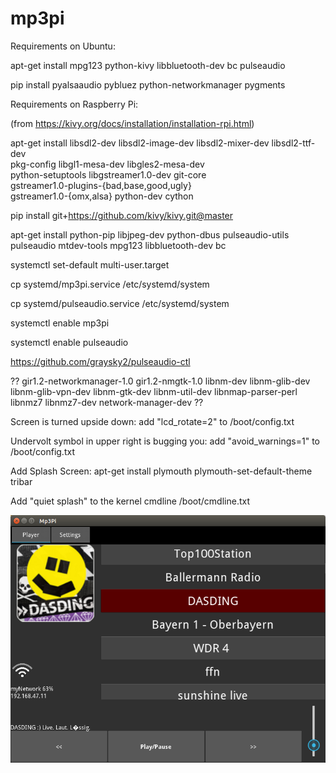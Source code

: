 # mp3pi

Requirements on Ubuntu:

apt-get install mpg123 python-kivy libbluetooth-dev bc pulseaudio

pip install pyalsaaudio pybluez python-networkmanager pygments

Requirements on Raspberry Pi:

(from https://kivy.org/docs/installation/installation-rpi.html)

apt-get install libsdl2-dev libsdl2-image-dev libsdl2-mixer-dev libsdl2-ttf-dev \
   pkg-config libgl1-mesa-dev libgles2-mesa-dev \
   python-setuptools libgstreamer1.0-dev git-core \
   gstreamer1.0-plugins-{bad,base,good,ugly} \
   gstreamer1.0-{omx,alsa} python-dev cython

pip install git+https://github.com/kivy/kivy.git@master

apt-get install python-pip libjpeg-dev python-dbus pulseaudio-utils pulseaudio mtdev-tools mpg123 libbluetooth-dev bc


systemctl set-default multi-user.target

cp systemd/mp3pi.service /etc/systemd/system

cp systemd/pulseaudio.service /etc/systemd/system

systemctl enable mp3pi

systemctl enable pulseaudio

https://github.com/graysky2/pulseaudio-ctl

?? gir1.2-networkmanager-1.0 gir1.2-nmgtk-1.0 libnm-dev libnm-glib-dev libnm-glib-vpn-dev libnm-gtk-dev
  libnm-util-dev libnmap-parser-perl libnmz7 libnmz7-dev network-manager-dev ??

Screen is turned upside down:
  add "lcd_rotate=2" to /boot/config.txt

Undervolt symbol in upper right is bugging you:
  add "avoid_warnings=1" to /boot/config.txt

Add Splash Screen:
  apt-get install plymouth
  plymouth-set-default-theme tribar

  Add "quiet splash" to the kernel cmdline /boot/cmdline.txt



![alt text](screenshots/screenshot.png "Description goes here")

